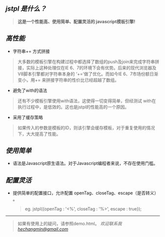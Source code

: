 ***jstpl 是什么？***
--------------

>**这是一个性能高、使用简单、配置灵活的 javascript模板引擎!**

_高性能_
--------------

* 字符串+= 方式拼接
>大多数的模板引擎在构建过程中都选择了数组的push及join来完成字符串拼接，实际上这种处理仅在IE 6、7的环境下会有优势。后来的现代浏览器及V8脚本引擎都对字符串本身的 ‘+=’做了优化。而如今IE 6、7市场份额日渐变小，用+= 来拼接字符串的性价比已经超越了数组。

* 避免了with的语法
>还有不少模板引擎使用with语法，这使得一切变得简单，但经测试 with在执行过程中，是低效的。这也是jstpl的性能高的一个原因。

* 采用了缓存策略
>如果传入的参数是模板的ID，则该引擎会缓存模板，对于重复使用的情况下，大大提高了性能。

_使用简单_
--------------

* 语法是Javascript原生语法。对于Javascript编程者来说，不存在使用门槛。

_配置灵活_
--------------

* 提供简单的配置接口，允许配置 openTag、closeTag、escape（是否转义） 。

  > eg. jstpl({openTag : '<%', closeTag : '%>', escape : true});

--------------

>如果有使用上的疑问，请参照demo.html。
_欢迎联系我 [hechangmin@gmail.com](mailto://hechangmin@gmail.com)_
